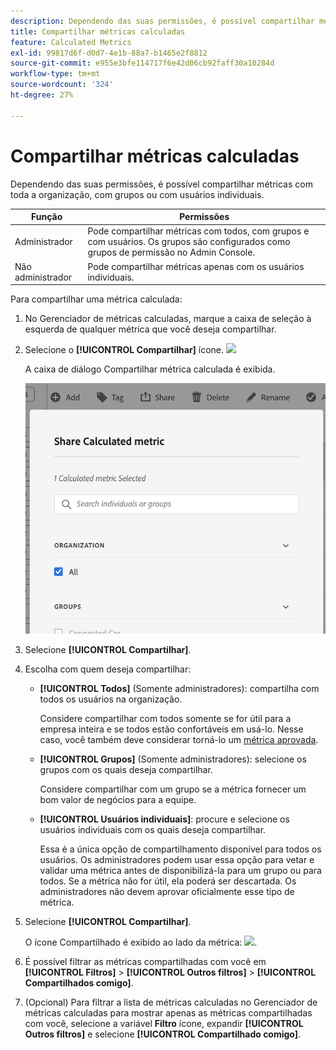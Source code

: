 ```yaml
---
description: Dependendo das suas permissões, é possível compartilhar métricas com toda a organização, com grupos ou com usuários individuais.
title: Compartilhar métricas calculadas
feature: Calculated Metrics
exl-id: 99817d6f-d0d7-4e1b-88a7-b1465e2f8812
source-git-commit: e955e3bfe114717f6e42d06cb92faff30a10284d
workflow-type: tm+mt
source-wordcount: '324'
ht-degree: 27%

---
```


# Compartilhar métricas calculadas

Dependendo das suas permissões, é possível compartilhar métricas com toda a organização, com grupos ou com usuários individuais.

| Função | Permissões |
|---|---|
| Administrador | Pode compartilhar métricas com todos, com grupos e com usuários. Os grupos são configurados como grupos de permissão no Admin Console. |
| Não administrador | Pode compartilhar métricas apenas com os usuários individuais. |

Para compartilhar uma métrica calculada:

1. No Gerenciador de métricas calculadas, marque a caixa de seleção à esquerda de qualquer métrica que você deseja compartilhar.

1. Selecione o **[!UICONTROL Compartilhar]** ícone. ![](https://spectrum.adobe.com/static/icons/workflow_18/Smock_Share_18_N.svg)

   A caixa de diálogo Compartilhar métrica calculada é exibida.

   ![](assets/cm_share.png)

1. Selecione **[!UICONTROL Compartilhar]**.

1. Escolha com quem deseja compartilhar:

   * **[!UICONTROL Todos]** (Somente administradores): compartilha com todos os usuários na organização.

      Considere compartilhar com todos somente se for útil para a empresa inteira e se todos estão confortáveis em usá-lo. Nesse caso, você também deve considerar torná-lo um [métrica aprovada](/help/components/c-calcmetrics/c-workflow/cm-workflow/cm-approving.md).

   * **[!UICONTROL Grupos]** (Somente administradores): selecione os grupos com os quais deseja compartilhar.

      Considere compartilhar com um grupo se a métrica fornecer um bom valor de negócios para a equipe.

   * **[!UICONTROL Usuários individuais]**: procure e selecione os usuários individuais com os quais deseja compartilhar.

      Essa é a única opção de compartilhamento disponível para todos os usuários. Os administradores podem usar essa opção para vetar e validar uma métrica antes de disponibilizá-la para um grupo ou para todos. Se a métrica não for útil, ela poderá ser descartada. Os administradores não devem aprovar oficialmente esse tipo de métrica.

1. Selecione **[!UICONTROL Compartilhar]**.

   O ícone Compartilhado é exibido ao lado da métrica: ![](https://spectrum.adobe.com/static/icons/workflow_18/Smock_Share_18_N.svg).

1. É possível filtrar as métricas compartilhadas com você em **[!UICONTROL Filtros]** > **[!UICONTROL Outros filtros]** > **[!UICONTROL Compartilhados comigo]**.

1. (Opcional) Para filtrar a lista de métricas calculadas no Gerenciador de métricas calculadas para mostrar apenas as métricas compartilhadas com você, selecione a variável **Filtro** ícone, expandir **[!UICONTROL Outros filtros]** e selecione **[!UICONTROL Compartilhado comigo]**.

